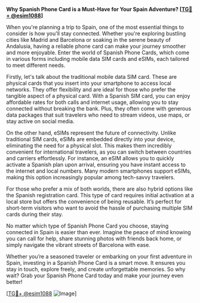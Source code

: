 **Why Spanish Phone Card is a Must-Have for Your Spain Adventure? [[TG💪+ @esim1088](https://t.me/s/esim1088)]**

When you're planning a trip to Spain, one of the most essential things to consider is how you'll stay connected. Whether you're exploring bustling cities like Madrid and Barcelona or soaking in the serene beauty of Andalusia, having a reliable phone card can make your journey smoother and more enjoyable. Enter the world of Spanish Phone Cards, which come in various forms including mobile data SIM cards and eSIMs, each tailored to meet different needs.

Firstly, let's talk about the traditional mobile data SIM card. These are physical cards that you insert into your smartphone to access local networks. They offer flexibility and are ideal for those who prefer the tangible aspect of a physical card. With a Spanish SIM card, you can enjoy affordable rates for both calls and internet usage, allowing you to stay connected without breaking the bank. Plus, they often come with generous data packages that suit travelers who need to stream videos, use maps, or stay active on social media.

On the other hand, eSIMs represent the future of connectivity. Unlike traditional SIM cards, eSIMs are embedded directly into your device, eliminating the need for a physical slot. This makes them incredibly convenient for international travelers, as you can switch between countries and carriers effortlessly. For instance, an eSIM allows you to quickly activate a Spanish plan upon arrival, ensuring you have instant access to the internet and local numbers. Many modern smartphones support eSIMs, making this option increasingly popular among tech-savvy travelers.

For those who prefer a mix of both worlds, there are also hybrid options like the Spanish registration card. This type of card requires initial activation at a local store but offers the convenience of being reusable. It’s perfect for short-term visitors who want to avoid the hassle of purchasing multiple SIM cards during their stay.

No matter which type of Spanish Phone Card you choose, staying connected in Spain is easier than ever. Imagine the peace of mind knowing you can call for help, share stunning photos with friends back home, or simply navigate the vibrant streets of Barcelona with ease. 

Whether you’re a seasoned traveler or embarking on your first adventure in Spain, investing in a Spanish Phone Card is a smart move. It ensures you stay in touch, explore freely, and create unforgettable memories. So why wait? Grab your Spanish Phone Card today and make your journey even better! 

[[TG💪+ @esim1088](https://t.me/s/esim1088) ![Image](https://i.postimg.cc/Y0z9fWf4/image.png)]